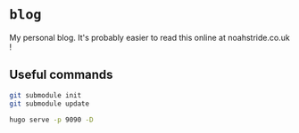 # `blog`

My personal blog. It's probably easier to read this online at noahstride.co.uk !

## Useful commands

```bash
git submodule init
git submodule update
```

```bash
hugo serve -p 9090 -D
```
